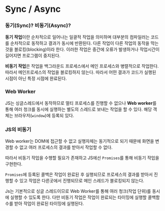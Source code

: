 # Sync / Async

### 동기(Sync)? 비동기(Async)?

**동기 작업**이란 순차적으로 일어나는 일괄적 작업을 의미하며 대부분의 컴파일러는 코드를 순차적으로 동작하고 결과가 동시에 반환된다. 다른 작업이 다른 작업의 동작을 막는 것을 블로킹(blocking)이라 한다. 이러한 작업은 중간에 오류가 발생하거나 작업시간이 길어지면 프로그램이 중지된다.

**비동기 작업**은 작업을 백그라운드 프로세스에서 메인 프로세스와 병렬적으로 작업한다. 따라서 메인프로세스의 작업을 블로킹하지 않는다. 따라서 어떤 결과가 코드가 실행된 시점이 아닌 특정 시점에 완료된다.

### Web Worker

JS는 싱글스레드에서 동작하므로 멀티 프로세스를 진행할 수 없으나 **Web worker**를 통해 여러 청크를 동시에 실행하는 별도의 스레드로 보내는 작업을 할 수 있다. 해당 객체는 브라우저(`window`)에 등록되 있다.

### JS의 비동기

Web worker는 DOM에 접근할 수 없고 실행자체는 동기적으로 되기 때문에 화면을 변경할 수 없고 여러 프로세스의 결과를 받아서 작업할 수 없다.

따라서 비동기 작업을 수행할 필요가 존재하고 JS에선 `Promises`를 통해 비동기 작업을 구현한다.

`Promises`에 등록된 콜백은 작업이 완료된 후 실행되므로 프로세스의 결과를 받아서 진행할 수 있고 작업은 다른곳에서 진행되므로 메인 스레드가 블로킹되지 않는다.



Js는 기본적으로 싱글 스레드이므로 Web Worker를 통해 여러 청크(작업 단위)를 동시에 실행할 수 있도록 한다. 다만 
비동기 작업은 작업이 완료되는 타이밍에 실행할 콜백함수를 받아 작업이 완료된 타이밍에 실행된다.